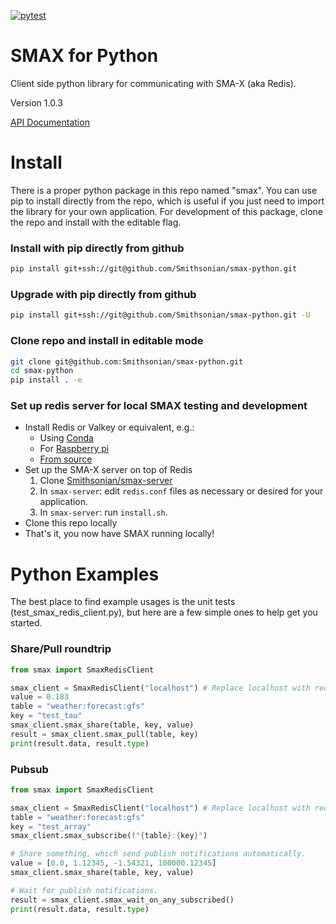 [![pytest](https://github.com/Smithsonian/sma-python-redis-client/actions/workflows/python_tests.yml/badge.svg)](https://github.com/Smithsonian/sma-python-redis-client/actions/workflows/python_tests.yml)

# SMAX for Python 
Client side python library for communicating with SMA-X (aka Redis).

Version 1.0.3

[API Documentation](https://ideal-funicular-124903cd.pages.github.io/)

# Install
There is a proper python package in this repo named "smax".  You can use pip to install
directly from the repo, which is useful if you just need to import the library for your
own application. For development of this package, clone the repo and install with the 
editable flag. 

### Install with pip directly from github
```bash
pip install git+ssh://git@github.com/Smithsonian/smax-python.git
```
### Upgrade with pip directly from github
```bash
pip install git+ssh://git@github.com/Smithsonian/smax-python.git -U
```

### Clone repo and install in editable mode
```bash
git clone git@github.com:Smithsonian/smax-python.git
cd smax-python
pip install . -e
```

### Set up redis server for local SMAX testing and development
* Install Redis or Valkey or equivalent, e.g.:
  * Using [Conda](https://anaconda.org/conda-forge/redis-server)
  * For [Raspberry pi](https://redis.io/topics/ARM)
  * [From source](https://redis.io/topics/quickstart)
* Set up the SMA-X server on top of Redis
  1. Clone [Smithsonian/smax-server](https://github.com/Smithsonian/smax-server)
  2. In `smax-server`: edit `redis.conf` files as necessary or desired for your application.
  3. In `smax-server`: run `install.sh`.
* Clone this repo locally
* That's it, you now have SMAX running locally!


# Python Examples
The best place to find example usages is the unit tests (test_smax_redis_client.py), but here are 
a few simple ones to help get you started.

### Share/Pull roundtrip
```python
from smax import SmaxRedisClient

smax_client = SmaxRedisClient("localhost") # Replace localhost with redis hostname or IP.
value = 0.183
table = "weather:forecast:gfs"
key = "test_tau"
smax_client.smax_share(table, key, value)
result = smax_client.smax_pull(table, key)
print(result.data, result.type)
```
### Pubsub
```python
from smax import SmaxRedisClient

smax_client = SmaxRedisClient("localhost") # Replace localhost with redis hostname or IP.
table = "weather:forecast:gfs"
key = "test_array"
smax_client.smax_subscribe(f"{table}:{key}")

# Share something, which send publish notifications automatically.
value = [0.0, 1.12345, -1.54321, 100000.12345]
smax_client.smax_share(table, key, value)

# Wait for publish notifications.
result = smax_client.smax_wait_on_any_subscribed()
print(result.data, result.type)
```

